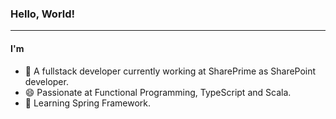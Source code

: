 ### Hello, World!

-------------------------------------------------------------

#### I'm
- 🔭 A fullstack developer currently working at SharePrime as SharePoint developer.
- 😄 Passionate at Functional Programming, TypeScript and Scala.
- 🌱 Learning Spring Framework.
